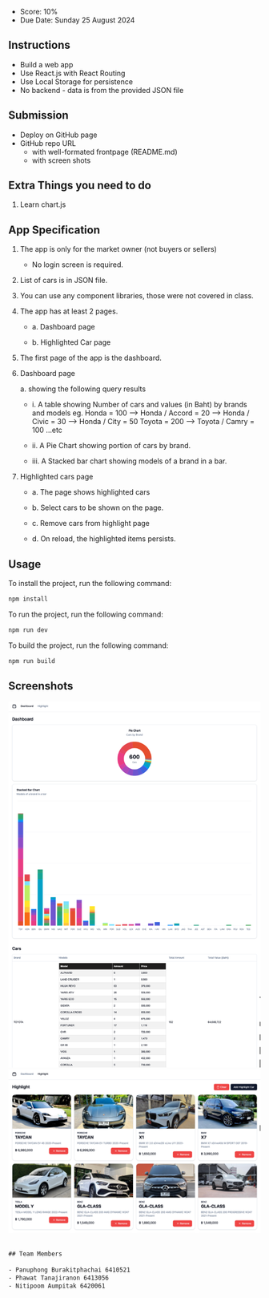 

- Score: 10%
- Due Date: Sunday 25 August 2024

## Instructions

- Build a web app
- Use React.js with React Routing
- Use Local Storage for persistence
- No backend - data is from the provided JSON file

## Submission

- Deploy on GitHub page
- GitHub repo URL
  - with well-formated frontpage (README.md)
  - with screen shots

## Extra Things you need to do

1. Learn chart.js

## App Specification

1. The app is only for the market owner (not buyers or sellers)
    - No login screen is required.

2. List of cars is in JSON file.

3. You can use any component libraries, those were not covered in class.

4. The app has at least 2 pages.

    - a. Dashboard page

    - b. Highlighted Car page

5. The first page of the app is the dashboard.

6. Dashboard page

    a. showing the following query results

    - i. A table showing Number of cars and values (in Baht) by brands and models
  eg.
  Honda = 100
  --> Honda / Accord = 20
  --> Honda / Civic = 30
  --> Honda / City = 50
  Toyota = 200
  --> Toyota / Camry = 100
  …etc

    - ii. A Pie Chart showing portion of cars by brand.

    - iii. A Stacked bar chart showing models of a brand in a bar.

7. Highlighted cars page

    - a. The page shows highlighted cars

    - b. Select cars to be shown on the page.

    - c. Remove cars from highlight page

    - d. On reload, the highlighted items persists.


## Usage

To install the project, run the following command:
```bash
npm install
```

To run the project, run the following command:
```bash
npm run dev 
```

To build the project, run the following command:
```bash
npm run build
```

## Screenshots

![Dashboard](./example1.png)
![Highlighted Cars](./example2.png)
```

## Team Members

- Panuphong Burakitphachai 6410521
- Phawat Tanajiranon 6413056
- Nitipoom Aumpitak 6420061
